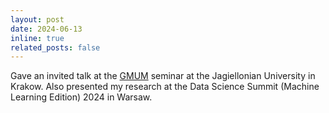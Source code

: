 ```yaml
---
layout: post
date: 2024-06-13
inline: true
related_posts: false
---
```


Gave an invited talk at the [GMUM](https://gmum.net) seminar at the Jagiellonian University in Krakow. Also presented my research at the Data Science Summit (Machine Learning Edition) 2024 in Warsaw.
